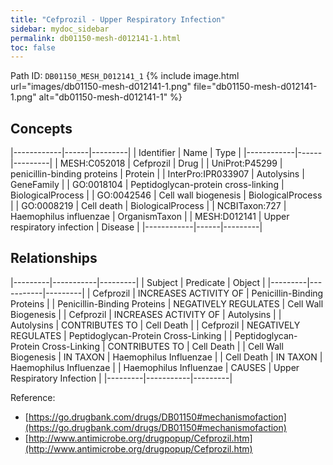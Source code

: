 ```yaml
---
title: "Cefprozil - Upper Respiratory Infection"
sidebar: mydoc_sidebar
permalink: db01150-mesh-d012141-1.html
toc: false 
---
```



Path ID: `DB01150_MESH_D012141_1`
{% include image.html url="images/db01150-mesh-d012141-1.png" file="db01150-mesh-d012141-1.png" alt="db01150-mesh-d012141-1" %}

## Concepts

|------------|------|---------|
| Identifier | Name | Type    |
|------------|------|---------|
| MESH:C052018 | Cefprozil | Drug |
| UniProt:P45299 | penicillin-binding proteins | Protein |
| InterPro:IPR033907 | Autolysins | GeneFamily |
| GO:0018104 | Peptidoglycan-protein cross-linking | BiologicalProcess |
| GO:0042546 | Cell wall biogenesis | BiologicalProcess |
| GO:0008219 | Cell death | BiologicalProcess |
| NCBITaxon:727 | Haemophilus influenzae | OrganismTaxon |
| MESH:D012141 | Upper respiratory infection | Disease |
|------------|------|---------|

## Relationships

|---------|-----------|---------|
| Subject | Predicate | Object  |
|---------|-----------|---------|
| Cefprozil | INCREASES ACTIVITY OF | Penicillin-Binding Proteins |
| Penicillin-Binding Proteins | NEGATIVELY REGULATES | Cell Wall Biogenesis |
| Cefprozil | INCREASES ACTIVITY OF | Autolysins |
| Autolysins | CONTRIBUTES TO | Cell Death |
| Cefprozil | NEGATIVELY REGULATES | Peptidoglycan-Protein Cross-Linking |
| Peptidoglycan-Protein Cross-Linking | CONTRIBUTES TO | Cell Death |
| Cell Wall Biogenesis | IN TAXON | Haemophilus Influenzae |
| Cell Death | IN TAXON | Haemophilus Influenzae |
| Haemophilus Influenzae | CAUSES | Upper Respiratory Infection |
|---------|-----------|---------|

Reference: 
  - [https://go.drugbank.com/drugs/DB01150#mechanismofaction](https://go.drugbank.com/drugs/DB01150#mechanismofaction)
  - [http://www.antimicrobe.org/drugpopup/Cefprozil.htm](http://www.antimicrobe.org/drugpopup/Cefprozil.htm)
